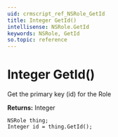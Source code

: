```yaml
---
uid: crmscript_ref_NSRole_GetId
title: Integer GetId()
intellisense: NSRole.GetId
keywords: NSRole, GetId
so.topic: reference
---
```


# Integer GetId()

Get the primary key (id) for the Role

**Returns:** Integer

```crmscript
NSRole thing;
Integer id = thing.GetId();
```

